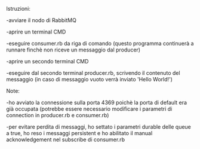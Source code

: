 Istruzioni:

-avviare il nodo di RabbitMQ

-aprire un terminal CMD

-eseguire consumer.rb da riga di comando (questo programma continuerà a runnare finchè non riceve un messaggio dal producer)

-aprire un secondo terminal CMD

-eseguire dal secondo terminal producer.rb, scrivendo il contenuto del messaggio (in caso di messaggio vuoto verrà inviato 'Hello World!')

Note:

-ho avviato la connessione sulla porta 4369 poichè la porta di default era già occupata (potrebbe essere necessario modificare i parametri di connection in producer.rb e consumer.rb)

-per evitare perdita di messaggi, ho settato i parametri durable delle queue a true, ho reso i messaggi persistent e ho abilitato il manual acknowledgement nel subscribe di consumer.rb
